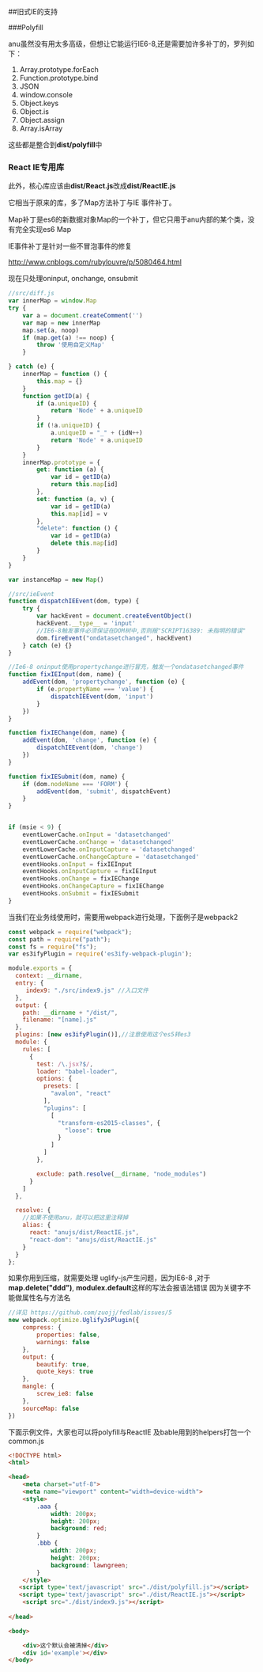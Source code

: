 ##旧式IE的支持

###Polyfill

anu虽然没有用太多高级，但想让它能运行IE6-8,还是需要加许多补丁的，罗列如下：

1. Array.prototype.forEach
2. Function.prototype.bind
3. JSON
4. window.console
5. Object.keys
6. Object.is
7. Object.assign
8. Array.isArray

这些都是整合到**dist/polyfill**中


### React IE专用库

此外，核心库应该由**dist/React.js**改成**dist/ReactIE.js**

它相当于原来的库，多了Map方法补丁与IE 事件补丁。

Map补丁是es6的新数据对象Map的一个补丁，但它只用于anu内部的某个类，没有完全实现es6 Map

IE事件补丁是针对一些不冒泡事件的修复

http://www.cnblogs.com/rubylouvre/p/5080464.html

现在只处理oninput, onchange, onsubmit
```javascript
//src/diff.js
var innerMap = window.Map
try {
    var a = document.createComment('')
    var map = new innerMap
    map.set(a, noop)
    if (map.get(a) !== noop) {
        throw '使用自定义Map'
    }

} catch (e) {
    innerMap = function () {
        this.map = {}
    }
    function getID(a) {
        if (a.uniqueID) {
            return 'Node' + a.uniqueID
        }
        if (!a.uniqueID) {
            a.uniqueID = "_" + (idN++)
            return 'Node' + a.uniqueID
        }
    }
    innerMap.prototype = {
        get: function (a) {
            var id = getID(a)
            return this.map[id]
        },
        set: function (a, v) {
            var id = getID(a)
            this.map[id] = v
        },
        "delete": function () {
            var id = getID(a)
            delete this.map[id]
        }
    }
}

var instanceMap = new Map()
```

```javascript
//src/ieEvent
function dispatchIEEvent(dom, type) {
    try {
        var hackEvent = document.createEventObject()
        hackEvent.__type__ = 'input'
        //IE6-8触发事件必须保证在DOM树中,否则报"SCRIPT16389: 未指明的错误"
        dom.fireEvent("ondatasetchanged", hackEvent)
    } catch (e) {}
}

//Ie6-8 oninput使用propertychange进行冒充，触发一个ondatasetchanged事件
function fixIEInput(dom, name) {
    addEvent(dom, 'propertychange', function (e) {
        if (e.propertyName === 'value') {
            dispatchIEEvent(dom, 'input')
        }
    })
}

function fixIEChange(dom, name) {
    addEvent(dom, 'change', function (e) {
        dispatchIEEvent(dom, 'change')
    })
}

function fixIESubmit(dom, name) {
    if (dom.nodeName === 'FORM') {
        addEvent(dom, 'submit', dispatchEvent)
    }
}


if (msie < 9) {
    eventLowerCache.onInput = 'datasetchanged'
    eventLowerCache.onChange = 'datasetchanged'
    eventLowerCache.onInputCapture = 'datasetchanged'
    eventLowerCache.onChangeCapture = 'datasetchanged'
    eventHooks.onInput = fixIEInput
    eventHooks.onInputCapture = fixIEInput
    eventHooks.onChange = fixIEChange
    eventHooks.onChangeCapture = fixIEChange
    eventHooks.onSubmit = fixIESubmit
}
```

当我们在业务线使用时，需要用webpack进行处理，下面例子是webpack2

```javascript
const webpack = require("webpack");
const path = require("path");
const fs = require("fs");
var es3ifyPlugin = require('es3ify-webpack-plugin');

module.exports = {
  context: __dirname,
  entry: {
     index9: "./src/index9.js" //入口文件
  },
  output: {
    path: __dirname + "/dist/",
    filename: "[name].js"
  },
  plugins: [new es3ifyPlugin()],//注意使用这个es5转es3
  module: {
    rules: [
      {
        test: /\.jsx?$/,
        loader: "babel-loader",
        options: {
          presets: [
            "avalon", "react"
          ],
          "plugins": [
            [
              "transform-es2015-classes", {
                "loose": true
              }
            ]
          ]
        },

        exclude: path.resolve(__dirname, "node_modules")
      }
    ]
  },

  resolve: {
    //如果不使用anu，就可以把这里注释掉
    alias: {
      react: "anujs/dist/ReactIE.js",
      "react-dom": "anujs/dist/ReactIE.js"
    }
  }
};

```

如果你用到压缩，就需要处理 uglify-js产生问题，因为IE6-8 ,对于**map.delete("ddd")**, **modulex.default**这样的写法会报语法错误
因为关键字不能做属性名与方法名
```javascript
//详见 https://github.com/zuojj/fedlab/issues/5
new webpack.optimize.UglifyJsPlugin({
    compress: {
        properties: false,
        warnings: false
    },
    output: {
        beautify: true,
        quote_keys: true
    },
    mangle: {
        screw_ie8: false
    },
    sourceMap: false
})
```

下面示例文件，大家也可以将polyfill与ReactIE 及bable用到的helpers打包一个common.js

```html
<!DOCTYPE html>
<html>

<head>
    <meta charset="utf-8">
    <meta name="viewport" content="width=device-width">
    <style>
        .aaa {
            width: 200px;
            height: 200px;
            background: red;
        }
        .bbb {
            width: 200px;
            height: 200px;
            background: lawngreen;
        }
    </style>
   <script type='text/javascript' src="./dist/polyfill.js"></script>
   <script type='text/javascript' src="./dist/ReactIE.js"></script>
    <script src="./dist/index9.js"></script>
   
</head>

<body>

    <div>这个默认会被清掉</div>
    <div id='example'></div>
</body>
```